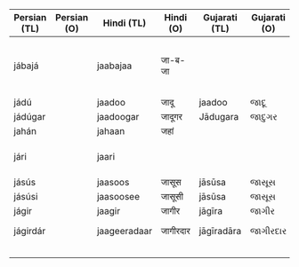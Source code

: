 | Persian (TL) | Persian (O) | Hindi (TL)   | Hindi (O) | Gujarati (TL) | Gujarati (O) | English                             | Media link                             | Notes |
|--------------|-------------|--------------|-----------|---------------|--------------|-------------------------------------|----------------------------------------|-------|
| jábajá       |             | jaabajaa     | जा-ब-जा   |               |              | here and there, from place to place | [1](https://youtu.be/FSc-xXXulWA?t=63) |       |
| jádú         |             | jaadoo       | जादू       | jaadoo        | જાદૂ          | magic                               | [1](https://youtu.be/uZm98_XNgp8?t=21) |       |
| jádúgar      |             | jaadoogar    | जादूगर     | Jādugara      | જાદુગર        | magician                            | [1](https://youtu.be/N39K4i2EkP8?t=49) |       |
| jahán        |             | jahaan       | जहां       |               |              | world                               |                                        |       |
| jári         |             | jaari        |           |               |              | current, running, happening         |                                        |       |
| jásús        |             | jaasoos      | जासूस      | jāsūsa        | જાસૂસ         | a spy                               |                                        |       |
| jásúsi       |             | jaasoosee    | जासूसी     | jāsūsa        | જાસૂસ         | a spying                            |                                        |       |
| jágir        |             | jaagir       | जागीर     | jāgīra        | જાગીર        | land                                |                                        |       |
| jágirdár     |             | jaageeradaar | जागीरदार  | jāgīradāra    | જાગીરદાર     | land owner                          |                                        |       |
|              |             |              |           |               |              |                                     |                                        |       |
|              |             |              |           |               |              |                                     |                                        |       |
|              |             |              |           |               |              |                                     |                                        |       |
|              |             |              |           |               |              |                                     |                                        |       |
